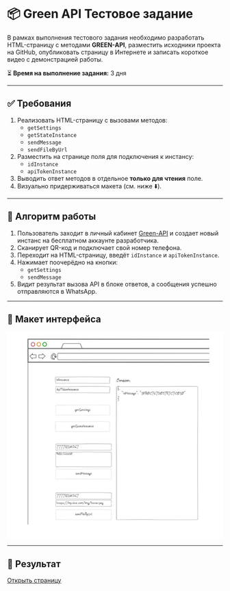 # 📦 Green API Тестовое задание

В рамках выполнения тестового задания необходимо разработать HTML-страницу с методами **GREEN-API**, разместить исходники проекта на GitHub, опубликовать страницу в Интернете и записать короткое видео с демонстрацией работы.

⏳ **Время на выполнение задания:** 3 дня

---

## ✅ Требования

1. Реализовать HTML-страницу с вызовами методов:
   - `getSettings`
   - `getStateInstance`
   - `sendMessage`
   - `sendFileByUrl`
2. Разместить на странице поля для подключения к инстансу:
   - `idInstance`
   - `apiTokenInstance`
3. Выводить ответ методов в отдельное **только для чтения** поле.
4. Визуально придерживаться макета (см. ниже ⬇️).

---

## 🧩 Алгоритм работы

1. Пользователь заходит в личный кабинет [Green-API](https://green-api.com/) и создает новый инстанс на бесплатном аккаунте разработчика.
2. Сканирует QR-код и подключает свой номер телефона.
3. Переходит на HTML-страницу, введёт `idInstance` и `apiTokenInstance`.
4. Нажимает поочерёдно на кнопки:
   - `getSettings`
   - `sendMessage`
5. Видит результат вызова API в блоке ответов, а сообщения успешно отправляются в WhatsApp.

---

## 🎯 Макет интерфейса

<img src="image.png" alt="Пример интерфейса" width="700">

---

## 📂 Результат 

[Открыть страницу](http://ec2-16-170-247-31.eu-north-1.compute.amazonaws.com/)
